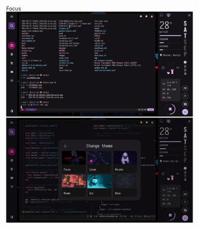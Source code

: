 Focus
![](https://github.com/szorfein/unix-portfolio/blob/master/focus/clean.jpg)
![](https://github.com/szorfein/unix-portfolio/blob/master/focus/full.jpg)
